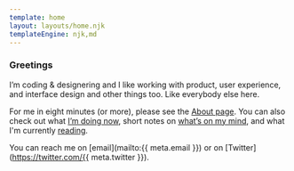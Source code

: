 ```yaml
---
template: home
layout: layouts/home.njk
templateEngine: njk,md
---
```


### Greetings

I’m coding & designering and I like working with product, user experience, and interface design and other things too. Like everybody else here.

For me in eight minutes (or more), please see the [About page](/about). You can also check out what [I’m doing now](/now), short notes on [what’s on my mind](/mind), and what I'm currently [reading](/reading).

You can reach me on [email](mailto:{{ meta.email }}) or on [Twitter](https://twitter.com/{{ meta.twitter }}).

